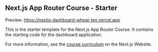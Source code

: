 ## Next.js App Router Course - Starter

Preview: https://nextjs-dashboard-wheat-ten.vercel.app

This is the starter template for the Next.js App Router Course. It contains the starting code for the dashboard application.

For more information, see the [course curriculum](https://nextjs.org/learn) on the Next.js Website.
